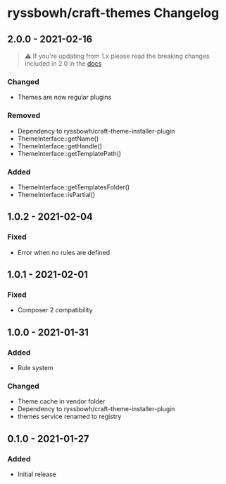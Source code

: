 # ryssbowh/craft-themes Changelog

## 2.0.0 - 2021-02-16

> :warning: If you're updating from 1.x please read the breaking changes included in 2.0 in the [docs](https://github.com/ryssbowh/craft-themes/blob/master/README.md)

### Changed
- Themes are now regular plugins

### Removed
- Dependency to ryssbowh/craft-theme-installer-plugin
- ThemeInterface::getName()
- ThemeInterface::getHandle()
- ThemeInterface::getTemplatePath()

### Added
- ThemeInterface::getTemplatesFolder()
- ThemeInterface::isPartial()

## 1.0.2 - 2021-02-04
### Fixed
- Error when no rules are defined

## 1.0.1 - 2021-02-01
### Fixed
- Composer 2 compatibility

## 1.0.0 - 2021-01-31
### Added
- Rule system

### Changed
- Theme cache in vendor folder
- Dependency to ryssbowh/craft-theme-installer-plugin
- themes service renamed to registry

## 0.1.0 - 2021-01-27
### Added
- Initial release